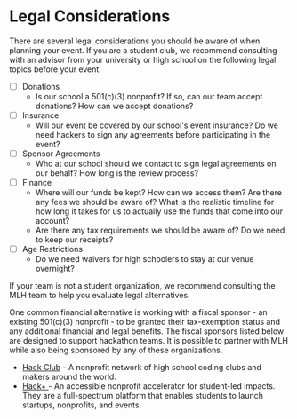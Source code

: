 # Legal Considerations

There are several legal considerations you should be aware of when planning your event. If you are a student club, we recommend consulting with an advisor from your university or high school on the following legal topics before your event.&#x20;

* [ ] Donations&#x20;
  * Is our school a 501(c)(3) nonprofit? If so, can our team accept donations? How can we accept donations?
* [ ] Insurance
  * Will our event be covered by our school's event insurance? Do we need hackers to sign any agreements before participating in the event?
* [ ] Sponsor Agreements
  * Who at our school should we contact to sign legal agreements on our behalf? How long is the review process?
* [ ] Finance
  * Where will our funds be kept? How can we access them? Are there any fees we should be aware of? What is the realistic timeline for how long it takes for us to actually use the funds that come into our account?
  * Are there any tax requirements we should be aware of? Do we need to keep our receipts?
* [ ] Age Restrictions
  * Do we need waivers for high schoolers to stay at our venue overnight?

If your team is not a student organization, we recommend consulting the MLH team to help you evaluate legal alternatives. &#x20;

One common financial alternative is working with a fiscal sponsor - an existing 501(c)(3) nonprofit - to be granted their tax-exemption status and any additional financial and legal benefits. The fiscal sponsors listed below are designed to support hackathon teams. It is possible to partner with MLH while also being sponsored by any of these organizations.

* [Hack Club](https://hackclub.com/?utm_campaign=other-organizers-organizer_guide_hackclub_referral\&utm_medium=website\&utm_source=partner) - A nonprofit network of high school coding clubs and makers around the world.&#x20;
* [Hack+ ](https://hackplus.io/?utm_campaign=mlh-organizers-organizer_guide_hackplus_referral\&utm_medium=website\&utm_source=partner)- An accessible nonprofit accelerator for student-led impacts. They are a full-spectrum platform that enables students to launch startups, nonprofits, and events.





